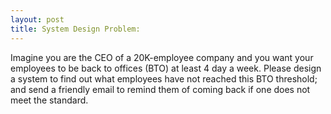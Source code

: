 ```yaml
---
layout: post
title: System Design Problem: 
---
```


Imagine you are the CEO of a 20K-employee company and you want your employees to be back to offices (BTO) at least 4 
day a week. Please design a system to find out what employees have not reached this BTO threshold; and send a friendly
email to remind them of coming back if one does not meet the standard. 

